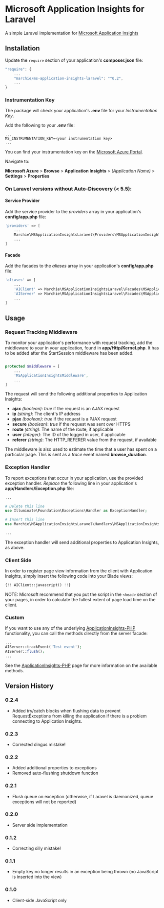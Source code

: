 # Microsoft Application Insights for Laravel

A simple Laravel implementation for [Microsoft Application Insights](http://azure.microsoft.com/en-gb/services/application-insights/)

## Installation

Update the `require` section of your application's **composer.json** file:

```js
"require": {
	...
	"marchie/ms-application-insights-laravel": "^0.2",
	...
}
```

### Instrumentation Key

The package will check your application's **.env** file for your *Instrumentation Key*.

Add the following to your **.env** file:

```
...
MS_INSTRUMENTATION_KEY=<your instrumentation key>
...
```

You can find your instrumentation key on the [Microsoft Azure Portal](https://portal.azure.com).

Navigate to:

**Microsoft Azure** > **Browse** > **Application Insights** > *(Application Name)* > **Settings** > **Properties**

### On Laravel versions without Auto-Discovery (< 5.5):

#### Service Provider

Add the service provider to the *providers* array in your application's **config/app.php** file:

```php
'providers' => [
	...
	Marchie\MSApplicationInsightsLaravel\Providers\MSApplicationInsightsServiceProvider::class,
	...
]
```

#### Facade

Add the facades to the *aliases* array in your application's **config/app.php** file:

```php
'aliases' => [
	...
	'AIClient' => Marchie\MSApplicationInsightsLaravel\Facades\MSApplicationInsightsClientFacade::class,
	'AIServer' => Marchie\MSApplicationInsightsLaravel\Facades\MSApplicationInsightsServerFacade::class,
	...
]
```

## Usage

### Request Tracking Middleware

To monitor your application's performance with request tracking, add the middleware to your in your application, found in **app/Http/Kernel.php**. It has to be added after the StartSession middleware has been added.

```php

protected $middleware = [
	...
	'MSApplicationInsightsMiddleware',
	...
]

```

The request will send the following additional properties to Application Insights:

- **ajax** *(boolean)*: *true* if the request is an AJAX request
- **ip** *(string)*: The client's IP address
- **pjax** *(boolean)*: *true* if the request is a PJAX request
- **secure** *(boolean)*: *true* if the request was sent over HTTPS
- **route** *(string)*: The name of the route, if applicable
- **user** *(integer)*: The ID of the logged in user, if applicable
- **referer** *(string)*: The HTTP_REFERER value from the request, if available

The middleware is also used to estimate the time that a user has spent on a particular page.  This is sent as a *trace* event named **browse_duration**.

### Exception Handler

To report exceptions that occur in your application, use the provided exception handler.  *Replace* the following line in your application's **app/Handlers/Exception.php** file:

```php
...

# Delete this line
use Illuminate\Foundation\Exceptions\Handler as ExceptionHandler;

# Insert this line
use Marchie\MSApplicationInsightsLaravel\Handlers\MSApplicationInsightsExceptionHandler as ExceptionHandler;

...
```

The exception handler will send additional properties to Application Insights, as above.

### Client Side

In order to register page view information from the client with Application Insights, simply insert the following code into your Blade views:

```php
{!! AIClient::javascript() !!}
```

NOTE: Microsoft recommend that you put the script in the `<head>` section of your pages, in order to calculate the fullest extent of page load time on the client.

### Custom

If you want to use any of the underlying [ApplicationInsights-PHP](https://github.com/Microsoft/ApplicationInsights-PHP) functionality, you can call the methods directly from the server facade:

```php
...
AIServer::trackEvent('Test event');
AIServer::flush();
...
```

See the [ApplicationInsights-PHP](https://github.com/Microsoft/ApplicationInsights-PHP) page for more information on the available methods.

## Version History

### 0.2.4
- Added try/catch blocks when flushing data to prevent RequestExceptions from killing the application if there is a problem connecting to Application Insights.

### 0.2.3
- Corrected dingus mistake!

### 0.2.2
- Added additional properties to exceptions
- Removed auto-flushing shutdown function

### 0.2.1
- Flush queue on exception (otherwise, if Laravel is daemonized, queue exceptions will not be reported)

### 0.2.0
- Server side implementation

### 0.1.2
- Correcting silly mistake!

### 0.1.1
- Empty key no longer results in an exception being thrown (no JavaScript is inserted into the view)

### 0.1.0
- Client-side JavaScript only
